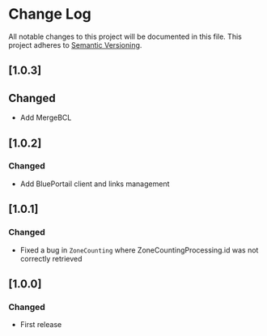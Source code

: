# Change Log
All notable changes to this project will be documented in this file.
This project adheres to [Semantic Versioning](http://semver.org/).

## [1.0.3]

## Changed

* Add MergeBCL

## [1.0.2]

### Changed

* Add BluePortail client and links management

## [1.0.1]

### Changed

* Fixed a bug in `ZoneCounting` where ZoneCountingProcessing.id was not correctly retrieved

## [1.0.0]

### Changed

* First release
